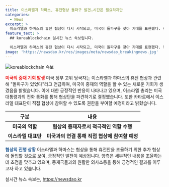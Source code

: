 ```yaml
---
title: 이스라엘과 하마스, 휴전협상 돌파구 발견…시간은 필요하지만
categories:
  - News
excerpt: >
  이스라엘과 하마스의 휴전 협상이 다시 시작되고, 미국이 돌파구를 찾아 기대를 표현했다. 현재 이스라엘은 카타르로 대표단을 파견해 직접 협상에 참여하고 있으며, 이와 관련한 긍정적인 발전이 기대되고 있다. 하마스도 이스라엘의 휴전안을 긍정적으로 받아들였으며, CNN은 양측이 휴전안을 수용하기로 합의하는 것이 임박하다고 보도했다. 미국 당국자는 일부 합의 이행과 관련된 문제가 남아 있지만, 이번 기회를 중요하게 여기며 대통령과 총리의 통화로 협상에 적극적으로 나설 것으로 전망했다.
feature_text: >
  ## koreablockchain 실시간 뉴스 속보입니다.

  이스라엘과 하마스의 휴전 협상이 다시 시작되고, 미국이 돌파구를 찾아 기대를 표현했다. 현재 이스라엘은 카타르로 대표단을 파견해 직접 협상에 참여하고 있으며, 이와 관련한 긍정적인 발전이 기대되고 있다. 하마스도 이스라엘의 휴전안을 긍정적으로 받아들였으며, CNN은 양측이 휴전안을 수용하기로 합의하는 것이 임박하다고 보도했다. 미국 당국자는 일부 합의 이행과 관련된 문제가 남아 있지만, 이번 기회를 중요하게 여기며 대통령과 총리의 통화로 협상에 적극적으로 나설 것으로 전망했다.
image: 'https://newsdao.kr/res/images/meta/newsdao_breakingnews.jpg'
---
```


<p><img src="https://newsdao.kr/res/images/meta/newsdao_breakingnews.jpg" alt="koreablockchain 속보" /></p>

<p><b><span style="color: #ee2323;">미국의 중재 기회 발생</span></b>
미국 정부 고위 당국자는 이스라엘과 하마스의 휴전 협상과 관련해 "돌파구가 있었다"라고 언급하여, 미국이 중재의 역할을 할 수 있는 새로운 기회가 생겼음을 밝혔습니다. 이에 대한 긍정적인 반응이 나타나고 있으며, 이스라엘 총리는 미국 대통령과의 전화 통화를 통해 협상단을 파견하기로 결정했습니다. 또한 카타르에서 이스라엘 대표단이 직접 협상에 참여할 수 있도록 권한을 부여할 예정이라고 밝혔습니다.</p>

<p data-ke-size="size16"></p>

<table>
  <thead>
    <tr>
      <th style="text-align: center;">구분</th>
      <th style="text-align: center;">내용</th>
    </tr>
  </thead>
  <tbody>
    <tr>
      <td style="text-align: center;"><b>미국의 역할</b></td>
      <td style="text-align: center;"><b>협상의 중재자로서 적극적인 역할 수행</b></td>
    </tr>
    <tr>
      <td style="text-align: center;"><b>이스라엘 대표단</b></td>
      <td style="text-align: center;"><b>미국과의 연결 통해 직접 협상에 참여할 예정</b></td>
    </tr>
  </tbody>
</table>

<p data-ke-size="size16"></p>

<p><b><span style="color: #1a5490;">협상의 진행 상황</span></b>
이스라엘과 하마스는 협상을 통해 휴전안을 조율하기 위한 추가 협상에 돌입할 것으로 보여, 긍정적인 발전이 예상됩니다. 양측은 세부적인 내용을 조율하는 데 초점을 맞추고 있으며, 중재국들과의 원활한 의사소통을 통해 긍정적인 결과를 이루고자 하고 있습니다.</p>
실시간 뉴스 속보는, <a href="https://newsdao.kr" rel="dofollow">https://newsdao.kr</a>


